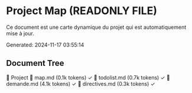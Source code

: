 # Project Map (READONLY FILE)

Ce document est une carte dynamique du projet qui est automatiquement mise à jour.

Generated: 2024-11-17 03:55:14


## Document Tree
📁 Project
📄 map.md (0.1k tokens) ✓
📄 todolist.md (0.7k tokens) ✓
📄 demande.md (4.1k tokens) ✓
📄 directives.md (0.3k tokens) ✓